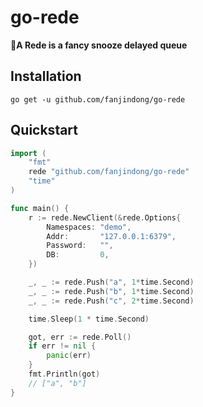 # go-rede

:rocket:**A Rede is a fancy snooze delayed queue**


## Installation
```shell script
go get -u github.com/fanjindong/go-rede
```


## Quickstart

```go
import (
	"fmt"
	rede "github.com/fanjindong/go-rede"
	"time"
)

func main() {
	r := rede.NewClient(&rede.Options{
		Namespaces: "demo",
		Addr:       "127.0.0.1:6379",
		Password:   "",
		DB:         0,
	})

	_, _ := rede.Push("a", 1*time.Second)
	_, _ := rede.Push("b", 1*time.Second)
	_, _ := rede.Push("c", 2*time.Second)

	time.Sleep(1 * time.Second)

	got, err := rede.Poll()
	if err != nil {
        panic(err)
	}
	fmt.Println(got)
	// ["a", "b"]
}
```
